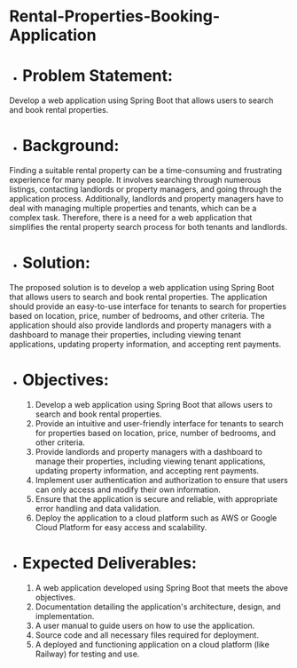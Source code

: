 # Rental-Properties-Booking-Application

- # Problem Statement: 
Develop a web application using Spring Boot that allows users to search and book rental properties.

- # Background: 
Finding a suitable rental property can be a time-consuming and frustrating experience for many people. It involves searching through numerous listings, contacting landlords or property managers, and going through the application process. Additionally, landlords and property managers have to deal with managing multiple properties and tenants, which can be a complex task. Therefore, there is a need for a web application that simplifies the rental property search process for both tenants and landlords.

- # Solution: 
The proposed solution is to develop a web application using Spring Boot that allows users to search and book rental properties. The application should provide an easy-to-use interface for tenants to search for properties based on location, price, number of bedrooms, and other criteria. The application should also provide landlords and property managers with a dashboard to manage their properties, including viewing tenant applications, updating property information, and accepting rent payments.

- # Objectives:
    1. Develop a web application using Spring Boot that allows users to search and book rental properties.
    2. Provide an intuitive and user-friendly interface for tenants to search for properties based on location, price, number of bedrooms, and other criteria.
    3. Provide landlords and property managers with a dashboard to manage their properties, including viewing tenant applications, updating property information, and            accepting rent payments.
    4. Implement user authentication and authorization to ensure that users can only access and modify their own information.
    5. Ensure that the application is secure and reliable, with appropriate error handling and data validation.
    6. Deploy the application to a cloud platform such as AWS or Google Cloud Platform for easy access and scalability.
    
- # Expected Deliverables:
    1. A web application developed using Spring Boot that meets the above objectives.
    2. Documentation detailing the application's architecture, design, and implementation.
    3. A user manual to guide users on how to use the application.
    4. Source code and all necessary files required for deployment.
    5. A deployed and functioning application on a cloud platform (like Railway) for testing and use.

